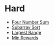 # Hard

* [Four Number Sum](./FourNumberSum.java)
* [Subarray Sort](./SubarraySort.java)
* [Largest Range](./LargestRange.java)
* [Min Rewards](./MinRewards.java)
